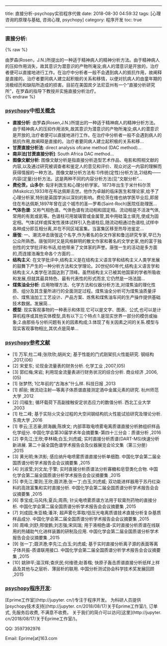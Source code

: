 
---
title: 直接分析-psychopy实验程序代做
date: 2018-08-30 04:59:32
tags: [心理咨询的原理与基础, 咨询心理, psychopy]
category: 程序开发
toc: true

---



<span></span>
<!-- more -->



### 直接分析:

{% raw %}
<div class="p1">由罗森(Rosen，J.N.)所提出的一种适于精神病人的精神分析方法。由于精神病人的压抑作用消失，故其意识为潜意识的产物所淹没;病人的潜意识是开放的，治疗者便可以直接地进行工作。在治疗中分析者一般不会遇到病人的抵抗作用，故阐释是直接的。治疗者要同病人建立起积极的关系和移情，以便对抗病人的由童年期的消极经历和缺陷所造成的损害。目前在美国宾夕法尼亚州有一个“直接分析研究所”，在罗森的指导下教授并实施直接分析治疗。</div>
{% endraw %}



### [psychopy](/tags/psychopy/)中[相关概念](/categories/程序开发)

- **直接分析**: 由罗森(Rosen,J.N.)所提出的一种适于精神病人的精神分析方法。由于精神病人的压抑作用消失,故其意识为潜意识的产物所淹没;病人的潜意识是开放的,治疗者便可以直接地进行工作。在治疗中分析者一般不会遇到病人的抵抗作用,故阐释是直接的。治疗者要同病人建立起积极的关系和移...
- **甘蔗直接分析法**: direct analysis ofcane method (DAC method)...
- **南非法[甘蔗直接分析]**: South Africa DAC method...
- **图像文献分析**: 图像文献分析是指直接分析造型艺术作品、电影和照相文献的内容,以及通过研究被调查者和鉴定人的意见和评价、观众对这一内容的理解而获得情报的一种方法。图像文献分析方法有:1)传统(定性)分析方法,2)结构——内容(定量)分析方法。这是两种不同的内容分析方法(见“文献分析”...
- **费伦茨，山多尔**: 匈牙利医生和心理分析学家。1873年出生于米什科尔茨(Miskolcz),1933年在布达佩斯去世。他作为卓越的临床医生和理论家,给予了心理分析家,特别是英国学派以深刻的影响。费伦茨在维也纳学医毕业后,即居住在布达佩斯,1897年曾在这个城市的圣—罗希(Saint-Roch)医院任助理医...
- **气体色谱**: 又称气相色谱。气体色谱有流动相和固定相。流动相是不活泼气体,常用的有氮或氦等。色谱柱可用玻璃管或金属管,其中用硅藻土填充,使成为固定相。气体试样或挥发性液体试样引入色谱柱后,随流动相通过色谱柱,试样中各种成分即互相分离,并在不同区域富集。当富集区移至热导池鉴定...
- **唐弢**: 一、潮流冲击唐弢这个名字,作为著名的杂文作家和鲁迅研究专家,早已为公众所熟悉。唐弢同时又是风格鲜明的散文作家和著名的文学史家,他的富于独创性的文学批评和书话,给他带来了文体家的声誉。唐弢一生的活动是多方面的,而连接浩瀚生命各个方面的...
- **结构主义**: 在文学批评中,结构主义是在结构主义语言学和结构主义人类学发展的鼓舞下产生的一种分析方法和文学理论。20世纪60年代,结构主义语言学和结构主义人类学在法国达到了顶峰。虽然结构主义已被其他国家的学者所吸收和发展,但就其最具特色、最有代表性的形式而言,它仍然是一场法国...
- **煤焦油全分析**: 应用物理方法、化学方法和仪器分析方法,对煤焦油的理化性质、组分及其含量所进行的全面测定过程。煤焦油全分析可为煤焦油质量评价、煤焦油加工工艺设计、产品方案、炼焦和煤焦油车间的生产操作提供基础技术数据。发展简...
- **模型**: 现实客观事物的一种表示和体现.它可以是文字、图表、公式,也可以是计算机程序或其他实体模型,具有以下三个特点:1.是现实世界一部分的模仿或抽象;2.由那些与分析问题有关的因素构成;3.体现了有关因素之间的关系.模型与现实客观事物相比,其优点是简单...


### [psychopy](/tags/psychopy/)[参考文献](/categories/程序开发/)

- [1]  万军;杜二峰;张欣欣;胡尚文; 基于性能的门式刚架抗火性能研究. 钢结构 ,2017,(06)
- [2]  宋爱东; 论现金流量表的财务分析. 化学工业 ,2007,(05)
- [3]  郭红梅;宋岩; 利用现金流量表进行财务状况的综合分析. 商业经济 ,2006,(05)
- [1]  张梦然; 1亿年前的“古海水”什么样. 科技日报 ,2013
- [1]  郝丽; 微流动注射—等离子体质谱直接测定酒中金属元素的研究. 杭州师范大学 ,2012
- [2]  闫福生; 循环载荷下高副接触安定状态应力的数值分析. 西北工业大学 ,2003
- [1]  杜二峰; 基于实际火灾全过程的大空间钢结构抗火性能试验研究及理论分析. 东南大学 ,2016
- [1]  李云;王志豪;顾海巍;陈焕文; 内部萃取电喷雾电离质谱直接分析肺组织样品化学组分. 中国化学会第30届学术年会摘要集-第四十三分会：质谱分析 ,2016
- [2]  李先江;王欣;李林楠;白玉;刘虎威; 实时直接分析质谱(DART-MS)快速分析新进展. 第二十届全国色谱学术报告会及仪器展览会论文集（第三分册） ,2015
- [3]  黄光明;朱洪影; 感应纳升电喷雾质谱直接分析单细胞. 中国化学会第二届全国质谱分析学术报告会会议摘要集 ,2015
- [4]  刘淑莹;刘文龙;于擎; 实时直接分析质谱法分析寡糖和皂苷类化合物. 中国化学会第二届全国质谱分析学术报告会会议摘要集 ,2015
- [5]  李先江;栗则;王欣;聂洪港;张一丁;白玉;刘虎威; 双功能进样器用于苏丹红染料的高效富集和实时直接分析. 中国化学会第二届全国质谱分析学术报告会会议摘要集 ,2015
- [6]  季宝成;马风伟;夏兵;周燕; 针尖电喷雾质谱方法用于软膏剂药物的直接分析. 中国化学会第二届全国质谱分析学术报告会会议摘要集 ,2015
- [7]  刘成园;朱亚楠;潘洋; 超声雾化萃取/低压光电离质谱技术直接分析复杂基质样品成分. 中国化学会第二届全国质谱分析学术报告会会议摘要集 ,2015
- [8]  周峰;刘舒;邢俊鹏;刘志强;宋凤瑞; 用于液相色谱-实时直接分析质谱在线联用的热辅助气化进样装置的研制及应用. 中国化学会第二届全国质谱分析学术报告会会议摘要集 ,2015
- [9]  张一丁;聂洪港;李先江;白玉;刘虎威; 基于实时直接分析离子源的表面等离子体共振-质谱联用接口. 中国化学会第二届全国质谱分析学术报告会会议摘要集 ,2015
- [10]  姚钟平;温汉辉;查庆民;何维德;赵善楷; 快原子轰击质谱直接分析纸样上样品及其他与之层析、薄层析的联用. 中国分析测试协会科学技术奖发展回顾 ,2015


### [psychopy](/tags/psychopy/)[程序开发](/categories/程序开发/):
[Eprime工作室](http://jupyter. cn/)专注于程序开发。
为科研人员提供[psychopy技术支持](http://jupyter. cn/2018/08/17/关于Eprime工作室/), 订单式, 先服务后收费, 不满意不收费。
关于我们的简介可以访问[这里](http://jupyter. cn/2018/08/17/关于Eprime工作室/)。

QQ: 3597392976

Email: Eprime[at]163.com


